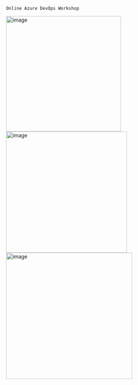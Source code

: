 
```
Online Azure DevOps Workshop

```
<img width="316" alt="image" src="https://user-images.githubusercontent.com/6780666/218632909-21b46cb7-3353-43e9-b06d-d2a1d1a5a7bd.png">

<img width="332" alt="image" src="https://user-images.githubusercontent.com/6780666/218632925-eacc0afc-a32d-4b45-ac48-09a381f80879.png">

<img width="346" alt="image" src="https://user-images.githubusercontent.com/6780666/218632933-6fb774fa-4f31-4f27-a202-6b895d5c99ac.png">
